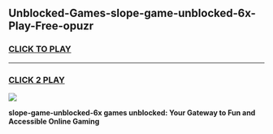 
## Unblocked-Games-slope-game-unblocked-6x-Play-Free-opuzr
<h3>
<a href="https://premium76.site?title=slope-game-unblocked-6x&ref=18A">CLICK TO PLAY</a></h3>
<hr>

<h3>
<a href="https://premium76.site?title=slope-game-unblocked-6x&ref=18A">CLICK 2 PLAY</a>
  
</h3>

<a href="https://premium76.site?title=slope-game-unblocked-6x&ref=18A"><img src="https://clearcache.store/games.png"></a>


**slope-game-unblocked-6x games unblocked: Your Gateway to Fun and Accessible Online Gaming**
